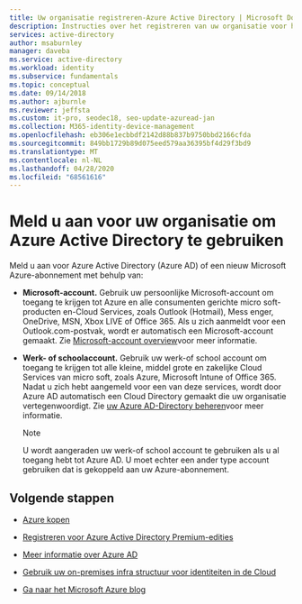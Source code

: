 ```yaml
---
title: Uw organisatie registreren-Azure Active Directory | Microsoft Docs
description: Instructies over het registreren van uw organisatie voor het gebruik van Azure en Azure Active Directory.
services: active-directory
author: msaburnley
manager: daveba
ms.service: active-directory
ms.workload: identity
ms.subservice: fundamentals
ms.topic: conceptual
ms.date: 09/14/2018
ms.author: ajburnle
ms.reviewer: jeffsta
ms.custom: it-pro, seodec18, seo-update-azuread-jan
ms.collection: M365-identity-device-management
ms.openlocfilehash: eb306e1ecbbdf2142d88b837b9750bbd2166cfda
ms.sourcegitcommit: 849bb1729b89d075eed579aa36395bf4d29f3bd9
ms.translationtype: MT
ms.contentlocale: nl-NL
ms.lasthandoff: 04/28/2020
ms.locfileid: "68561616"
---
```

# <a name="sign-up-your-organization-to-use-azure-active-directory"></a>Meld u aan voor uw organisatie om Azure Active Directory te gebruiken
Meld u aan voor Azure Active Directory (Azure AD) of een nieuw Microsoft Azure-abonnement met behulp van:

- **Microsoft-account.** Gebruik uw persoonlijke Microsoft-account om toegang te krijgen tot Azure en alle consumenten gerichte micro soft-producten en-Cloud Services, zoals Outlook (Hotmail), Mess enger, OneDrive, MSN, Xbox LIVE of Office 365. Als u zich aanmeldt voor een Outlook.com-postvak, wordt er automatisch een Microsoft-account gemaakt. Zie [Microsoft-account overview](https://account.microsoft.com/account)voor meer informatie.

- **Werk- of schoolaccount.** Gebruik uw werk-of school account om toegang te krijgen tot alle kleine, middel grote en zakelijke Cloud Services van micro soft, zoals Azure, Microsoft Intune of Office 365. Nadat u zich hebt aangemeld voor een van deze services, wordt door Azure AD automatisch een Cloud Directory gemaakt die uw organisatie vertegenwoordigt. Zie [uw Azure AD-Directory beheren](active-directory-administer.md)voor meer informatie.

  > [!Note]
  >   U wordt aangeraden uw werk-of school account te gebruiken als u al toegang hebt tot Azure AD. U moet echter een ander type account gebruiken dat is gekoppeld aan uw Azure-abonnement.

## <a name="next-steps"></a>Volgende stappen

- [Azure kopen](https://azure.microsoft.com/pricing/purchase-options/)

- [Registreren voor Azure Active Directory Premium-edities](active-directory-get-started-premium.md)

- [Meer informatie over Azure AD](active-directory-whatis.md)

- [Gebruik uw on-premises infra structuur voor identiteiten in de Cloud](../connect/active-directory-aadconnect.md)

- [Ga naar het Microsoft Azure blog](https://azure.microsoft.com/blog/)

